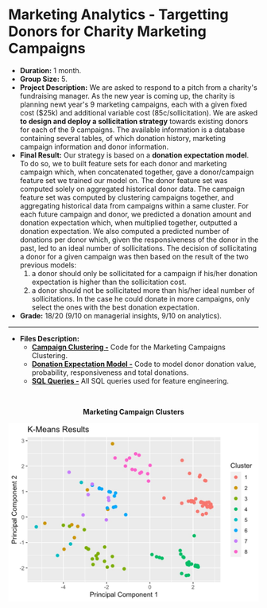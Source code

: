 # Marketing Analytics - Targetting Donors for Charity Marketing Campaigns <a name="donorcampaign"></a>

- **Duration:** 1 month.
- **Group Size:** 5.
- **Project Description:** We are asked to respond to a pitch from a charity's fundraising manager. As the new year is coming up, the charity is planning newt year's 9 marketing campaigns, each with a given fixed cost ($25k) and additional variable cost (85c/sollicitation). We are asked **to design and deploy a sollicitation strategy** towards existing donors for each of the 9 campaigns. The available information is a database containing several tables, of which donation history, marketing campaign information and donor information. 
- **Final Result:** Our strategy is based on a **donation expectation model**. To do so, we to built feature sets for each donor and marketing campaign which, when concatenated together, gave a donor/campaign feature set we trained our model on. The donor feature set was computed solely on aggregated historical donor data. The campaign feature set was computed by clustering campaigns together, and aggregating historical data from campaigns within a same cluster. For each future campaign and donor, we predicted a donation amount and donation expectation which, when multiplied together, outputted a donation expectation. We also computed a predicted number of donations per donor which, given the responsiveness of the donor in the past, led to an ideal number of sollicitations. The decision of sollicitating a donor for a given campaign was then based on the result of the two previous models: 
    1. a donor should only be sollicitated for a campaign if his/her donation expectation is higher than the sollicitation cost.
    2. a donor should not be sollicitated more than his/her ideal number of sollicitations. In the case he could donate in more campaigns, only select the ones with the best donation expectation.
- **Grade:** 18/20 (9/10 on managerial insights, 9/10 on analytics).

---

- **Files Description:**
    - **[Campaign Clustering -](https://github.com/EdouardVilain-Git/EdouardVilain-M2-DSBA/blob/main/2.%20Course%20Final%20Projects/Targetting%20Donors%20for%20Charity%20Marketing%20Campaigns/campaign_clustering.R)** Code for the Marketing Campaigns Clustering.
    - **[Donation Expectation Model -](https://github.com/EdouardVilain-Git/EdouardVilain-M2-DSBA/blob/main/2.%20Course%20Final%20Projects/Targetting%20Donors%20for%20Charity%20Marketing%20Campaigns/models_3_4.R)** Code to model donor donation value, probability, responsiveness and total donations.
    - **[SQL Queries -](https://github.com/EdouardVilain-Git/EdouardVilain-M2-DSBA/tree/main/2.%20Course%20Final%20Projects/Targetting%20Donors%20for%20Charity%20Marketing%20Campaigns/queries)** All SQL queries used for feature engineering. 

<br>

<p align="center">
  <b>Marketing Campaign Clusters</b>
</p>

<p align="center">
    <img src="./images/clusters.jpg" alt="clusters" width="600"/>
</p>
